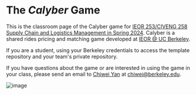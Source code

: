 # The _Calyber_ Game
This is the classroom page of the Calyber game for [IEOR 253/CIVENG 258 Supply Chain and Logistics Management in Spring 2024](https://classes.berkeley.edu/content/2024-spring-indeng-c253-001-lec-001). Calyber is a shared rides pricing and matching game developed at [IEOR @ UC Berkeley](https://ieor.berkeley.edu/). 

If you are a student, using your Berkeley credentials to access the template repository and your team's private repository. 

If you have questions about the game or are interested in using the game in your class, please send an email to [Chiwei Yan](https://yanchiwei.github.io/) at chiwei@berkeley.edu.

![image](https://github.com/INDENG-C253-Spring-2024/.github/assets/6461577/1100cd2f-f7c6-4442-a18b-284f9e9d0332)
